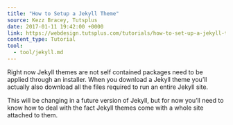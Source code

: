 ```yaml
---
title: "How to Setup a Jekyll Theme"
source: Kezz Bracey, Tutsplus
date: 2017-01-11 19:42:00 +0000
link: https://webdesign.tutsplus.com/tutorials/how-to-set-up-a-jekyll-theme--cms-26332
content_type: Tutorial
tool:
  - tool/jekyll.md
---
```

Right now Jekyll themes are not self contained packages need to be applied through an installer. When you download a Jekyll theme you’ll actually also download all the files required to run an entire Jekyll site.
 
This will be changing in a future version of Jekyll, but for now you’ll need to know how to deal with the fact Jekyll themes come with a whole site attached to them.





